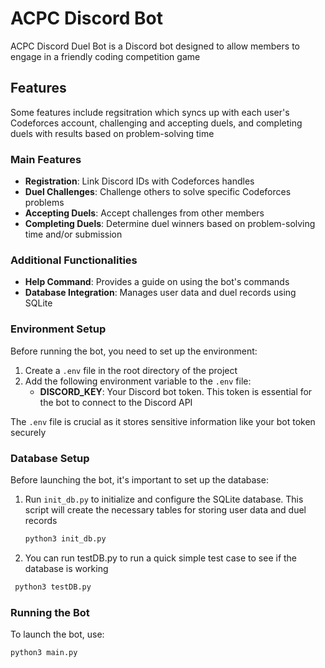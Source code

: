 # ACPC Discord Bot

ACPC Discord Duel Bot is a Discord bot designed to allow members to engage in a friendly coding competition game

## Features

Some features include regsitration which syncs up with each user's Codeforces account, challenging and accepting duels, and completing duels with results based on problem-solving time

### Main Features

- **Registration**: Link Discord IDs with Codeforces handles
- **Duel Challenges**: Challenge others to solve specific Codeforces problems
- **Accepting Duels**: Accept challenges from other members
- **Completing Duels**: Determine duel winners based on problem-solving time and/or submission

### Additional Functionalities

- **Help Command**: Provides a guide on using the bot's commands
- **Database Integration**: Manages user data and duel records using SQLite

### Environment Setup

Before running the bot, you need to set up the environment:

1. Create a `.env` file in the root directory of the project
2. Add the following environment variable to the `.env` file:
   - **DISCORD_KEY**: Your Discord bot token. This token is essential for the bot to connect to the Discord API

The `.env` file is crucial as it stores sensitive information like your bot token securely

### Database Setup

Before launching the bot, it's important to set up the database:

1. Run `init_db.py` to initialize and configure the SQLite database. This script will create the necessary tables for storing user data and duel records
   
   ```bash
   python3 init_db.py

2. You can run testDB.py to run a quick simple test case to see if the database is working

  ```bash
   python3 testDB.py
```
### Running the Bot

To launch the bot, use:

```bash
python3 main.py
```


   


